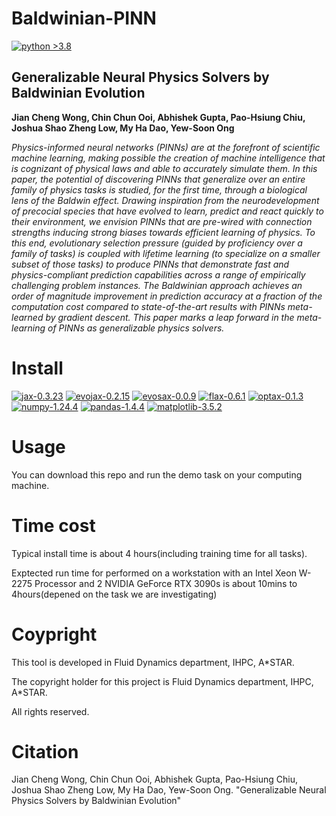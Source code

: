 # Baldwinian-PINN

[![python >3.8](https://img.shields.io/badge/python-3.8-brightgreen)](https://www.python.org/) 

## **Generalizable Neural Physics Solvers by Baldwinian Evolution**

__Jian Cheng Wong, Chin Chun Ooi, Abhishek Gupta, Pao-Hsiung Chiu, Joshua Shao Zheng Low, My Ha Dao, Yew-Soon Ong__



_Physics-informed neural networks (PINNs) are at the forefront of scientific machine learning, making possible the creation of machine intelligence that is cognizant of physical laws and able to accurately simulate them. In this paper, the potential of discovering PINNs that generalize over an entire family of physics tasks is studied, for the first time, through a biological lens of the Baldwin effect. Drawing inspiration from the neurodevelopment of precocial species that have evolved to learn, predict and react quickly to their environment, we envision PINNs that are pre-wired with connection strengths inducing strong biases towards efficient learning of physics. To this end, evolutionary selection pressure (guided by proficiency over a family of tasks) is coupled with lifetime learning (to specialize on a smaller subset of those tasks) to produce PINNs that demonstrate fast and physics-compliant prediction capabilities across a range of empirically challenging problem instances. The Baldwinian approach achieves an order of magnitude improvement in prediction accuracy at a fraction of the computation cost compared to state-of-the-art results with PINNs meta-learned by gradient descent. This paper marks a leap forward in the meta-learning of PINNs as generalizable physics solvers._

# Install
[![jax-0.3.23](https://img.shields.io/badge/jax-0.3.23-yellowgreen)](https://github.com/google/jax) [![evojax-0.2.15](https://img.shields.io/badge/evojax-0.2.15-orange)](https://github.com/google/evojax) [![evosax-0.0.9](https://img.shields.io/badge/evosax-0.0.9-red)](https://github.com/RobertTLange/evosax) [![flax-0.6.1](https://img.shields.io/badge/flax-0.6.1-lightgrey)](https://github.com/google/flax) [![optax-0.1.3](https://img.shields.io/badge/optax-0.1.3-blue)](https://github.com/google-deepmind/optax) [![numpy-1.24.4](https://img.shields.io/badge/numpy-1.24.4-green)](https://github.com/numpy/numpy) [![pandas-1.4.4](https://img.shields.io/badge/panadas-1.4.4-yellow)](https://github.com/pandas-dev/pandas) [![matplotlib-3.5.2](https://img.shields.io/badge/matplotlib-3.5.2-purple)](https://github.com/matplotlib/matplotlib)

# Usage
You can download this repo and run the demo task on your computing machine.

# Time cost
Typical install time is about 4 hours(including training time for all tasks).

Exptected run time for performed on a workstation with an Intel Xeon W-2275 Processor and 2 NVIDIA GeForce RTX 3090s
is about 10mins to 4hours(depened on the task we are investigating)

# Coypright

This tool is developed in Fluid Dynamics department, IHPC, A*STAR.

The copyright holder for this project is Fluid Dynamics department, IHPC, A*STAR.

All rights reserved.

# Citation
Jian Cheng Wong, Chin Chun Ooi, Abhishek Gupta, Pao-Hsiung Chiu, Joshua Shao Zheng Low, My Ha Dao, Yew-Soon Ong. "Generalizable Neural Physics Solvers by Baldwinian Evolution"
